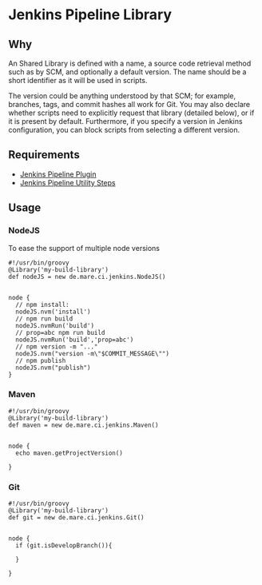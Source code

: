 # Jenkins Pipeline Library

## Why

An Shared Library is defined with a name, a source code retrieval method such as by SCM, and optionally a default version. The name should be a short identifier as it will be used in scripts.

The version could be anything understood by that SCM; for example, branches, tags, and commit hashes all work for Git. You may also declare whether scripts need to explicitly request that library (detailed below), or if it is present by default. Furthermore, if you specify a version in Jenkins configuration, you can block scripts from selecting a different version.

## Requirements

* [Jenkins Pipeline Plugin](https://wiki.jenkins.io/display/JENKINS/Pipeline+Plugin)
* [Jenkins Pipeline Utility Steps](https://github.com/jenkinsci/pipeline-utility-steps-plugin)


## Usage

### <a name="nodejs"></a> NodeJS

To ease the support of multiple node versions
```
#!/usr/bin/groovy
@Library('my-build-library')
def nodeJS = new de.mare.ci.jenkins.NodeJS()


node {
  // npm install:
  nodeJS.nvm('install')
  // npm run build  
  nodeJS.nvmRun('build')
  // prop=abc npm run build
  nodeJS.nvmRun('build','prop=abc')
  // npm version -m "..."
  nodeJS.nvm("version -m\"$COMMIT_MESSAGE\"")
  // npm publish
  nodeJS.nvm("publish")
}

```

### <a name="maven"></a> Maven
```
#!/usr/bin/groovy
@Library('my-build-library')
def maven = new de.mare.ci.jenkins.Maven()


node {
  echo maven.getProjectVersion()

}

```

### <a name="git"></a> Git
```
#!/usr/bin/groovy
@Library('my-build-library')
def git = new de.mare.ci.jenkins.Git()


node {
  if (git.isDevelopBranch()){

  }

}

```
